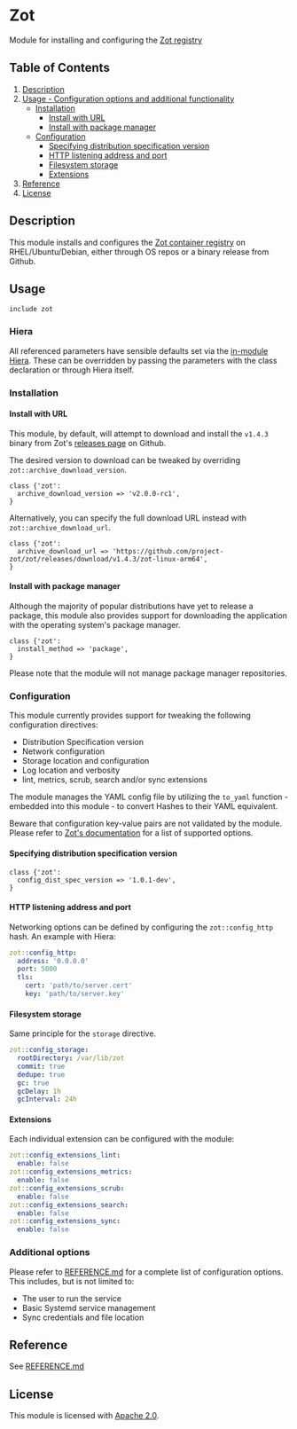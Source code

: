 # Zot

Module for installing and configuring the [Zot registry](https://zotregistry.io)

## Table of Contents

1. [Description](#description)
1. [Usage - Configuration options and additional functionality](#usage)
    * [Installation](#installation)
       * [Install with URL](#install-with-url)
       * [Install with package manager](#install-with-package-manager)
    * [Configuration](#configuration)
       * [Specifying distribution specification version](#specifying-distribution-specification-version)
       * [HTTP listening address and port](#http-listening-address-and-port)
       * [Filesystem storage](#filesystem-storage)
       * [Extensions](#extensions)
1. [Reference](#reference)
1. [License](#license)

## Description

This module installs and configures the [Zot container registry](https://zotregistry.io) on RHEL/Ubuntu/Debian, either through OS repos or a binary release from Github.

## Usage

```puppet
include zot
```

### Hiera

All referenced parameters have sensible defaults set via the [in-module Hiera](./data/common.yaml). These can be overridden by passing the parameters with the class declaration or through Hiera itself. 

### Installation
#### Install with URL

This module, by default, will attempt to download and install the `v1.4.3` binary from Zot's [releases page](https://github.com/project-zot/zot/releases) on Github.

The desired version to download can be tweaked by overriding `zot::archive_download_version`.

```puppet
class {'zot':
  archive_download_version => 'v2.0.0-rc1',
}
```

Alternatively, you can specify the full download URL instead with `zot::archive_download_url`.

```puppet
class {'zot':
  archive_download_url => 'https://github.com/project-zot/zot/releases/download/v1.4.3/zot-linux-arm64',
}
```

#### Install with package manager

Although the majority of popular distributions have yet to release a package, this module also provides support for downloading the application with the operating system's package manager.

```puppet
class {'zot':
  install_method => 'package',
}
```
Please note that the module will not manage package manager repositories.

### Configuration

This module currently provides support for tweaking the following configuration directives:

* Distribution Specification version
* Network configuration
* Storage location and configuration
* Log location and verbosity
* lint, metrics, scrub, search and/or sync extensions

The module manages the YAML config file by utilizing the `to_yaml` function - embedded into this module - to convert Hashes to their YAML equivalent.

Beware that configuration key-value pairs are not validated by the module. Please refer to [Zot's documentation](https://zotregistry.io/latest/admin-guide/admin-configuration/) for a list of supported options.

#### Specifying distribution specification version

```puppet
class {'zot':
  config_dist_spec_version => '1.0.1-dev',
}
```

#### HTTP listening address and port

Networking options can be defined by configuring the `zot::config_http` hash. An example with Hiera:

```yaml
zot::config_http:
  address: '0.0.0.0'
  port: 5000
  tls:
    cert: 'path/to/server.cert'
    key: 'path/to/server.key'
```

#### Filesystem storage

Same principle for the `storage` directive.

```yaml
zot::config_storage:
  rootDirectory: /var/lib/zot
  commit: true
  dedupe: true
  gc: true
  gcDelay: 1h
  gcInterval: 24h
```

#### Extensions

Each individual extension can be configured with the module:

```yaml
zot::config_extensions_lint:
  enable: false
zot::config_extensions_metrics:
  enable: false
zot::config_extensions_scrub:
  enable: false
zot::config_extensions_search:
  enable: false
zot::config_extensions_sync:
  enable: false
```

### Additional options

Please refer to [REFERENCE.md](./REFERENCE.md) for a complete list of configuration options. This includes, but is not limited to:

* The user to run the service
* Basic Systemd service management
* Sync credentials and file location

## Reference

See [REFERENCE.md](./REFERENCE.md)

## License

This module is licensed with [Apache 2.0](./LICENSE).
